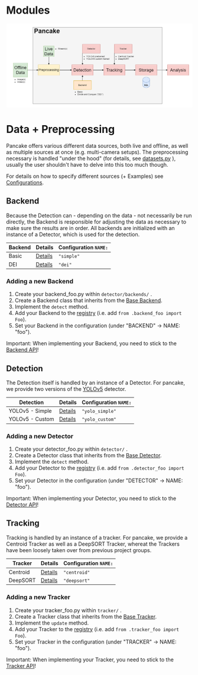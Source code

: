 # Modules

<img width="800" height="%" src="/gitimg/app_structure.png">

# Data + Preprocessing
Pancake offers various different data sources, both live and offline,
as well as multiple sources at once (e.g. multi-camera setups).
The preprocessing necessary is handled "under the hood" (for details, see [datasets.py](pancake/utils/datasets.py) ),
usually the user shouldn't have to delve into this too much though.

For details on how to specify different sources (+ Examples) see [Configurations](https://github.com/mauricesvp/pancake/blob/main/README.md#configurations).

## Backend

Because the Detection can - depending on the data - not necessarily be run directly,
the Backend is responsible for adjusting the data as necessary to make sure the results are in order.
All backends are initialized with an instance of a Detector, which is used for the detection.

| Backend       | Details   | Configuration ```NAME:```         |
| ------------- | -------   | ------------------- |
| Basic         | [Details](https://github.com/mauricesvp/pancake/blob/main/docs/modules/backends.md#basic)  | ```"simple"```
| DEI           | [Details](https://github.com/mauricesvp/pancake/blob/main/docs/modules/backends.md#dei-divide-and-conquer)  | ```"dei"```

### Adding a new Backend
  <ol>
    <li>Create your backend_foo.py within <code>detector/backends/</code> .</li>
    <li>Create a Backend class that inherits from the <a href="pancake/detector/backends/backend.py">Base Backend</a>.</li>
    <li>Implement the <code>detect</code> method.</li>
    <li>Add your Backend to the <a href="pancake/detector/backends/__init__.py">registry</a> (i.e. add <code>from .backend_foo import Foo</code>).</li>
    <li>Set your Backend in the configuration (under "BACKEND" -> NAME: "foo").</li>
  </ol>
  Important: When implementing your Backend, you need to stick to the <a href=https://mauricesvp.github.io/pancake/pancake/detector/backends/backend.html> Backend API</a>!

## Detection

The Detection itself is handled by an instance of a Detector.
For pancake, we provide two versions of the [YOLOv5](https://github.com/ultralytics/yolov5) detector.

| Detection     | Details   | Configuration ```NAME:```         |
| ------------- | -------   | ------------------- |
| YOLOv5 - Simple         | [Details](https://github.com/mauricesvp/pancake/blob/main/docs/modules/detector.md#simple)       | ```"yolo_simple"```
| YOLOv5 - Custom           | [Details](https://github.com/mauricesvp/pancake/blob/main/docs/modules/detector.md#custom)       | ```"yolo_custom"```

### Adding a new Detector
  <ol>
    <li>Create your detector_foo.py within <code>detector/</code> .</li>
    <li>Create a Detector class that inherits from the <a href="pancake/detector/detector.py">Base Detector</a>.</li>
    <li>Implement the <code>detect</code> method.</li>
    <li>Add your Detector to the <a href="pancake/detector/__init__.py">registry</a> (i.e. add <code>from .detector_foo import Foo</code>).</li>
    <li>Set your Detector in the configuration (under "DETECTOR" -> NAME: "foo").</li>
  </ol>
Important: When implementing your Detector, you need to stick to the <a href=https://mauricesvp.github.io/pancake/pancake/detector/detector.html> Detector API</a>!

## Tracking

Tracking is handled by an instance of a tracker.
For pancake, we provide a Centroid Tracker as well as a DeepSORT Tracker, 
whereat the Trackers have been loosely taken over from previous project groups.

| Tracker       | Details   | Configuration ```NAME:```         |
| ------------- | -------   | ------------------- |
| Centroid         | [Details](https://github.com/mauricesvp/pancake/blob/main/docs/modules/tracker.md#centroid)       | ```"centroid"```
| DeepSORT           | [Details](https://github.com/mauricesvp/pancake/blob/main/docs/modules/tracker.md#deepsort)       | ```"deepsort"```

### Adding a new Tracker
  <ol>
    <li>Create your tracker_foo.py within <code>tracker/</code> .</li>
    <li>Create a Tracker class that inherits from the <a href="pancake/tracker/tracker.py">Base Tracker</a>.</li>
    <li>Implement the <code>update</code> method.</li>
    <li>Add your Tracker to the <a href="pancake/tracker/__init__.py">registry</a> (i.e. add <code>from .tracker_foo import Foo</code>).</li>
    <li>Set your Tracker in the configuration (under "TRACKER" -> NAME: "foo").</li>
  </ol>
Important: When implementing your Tracker, you need to stick to the <a href=https://mauricesvp.github.io/pancake/pancake/tracker/tracker.html> Tracker API</a>!
